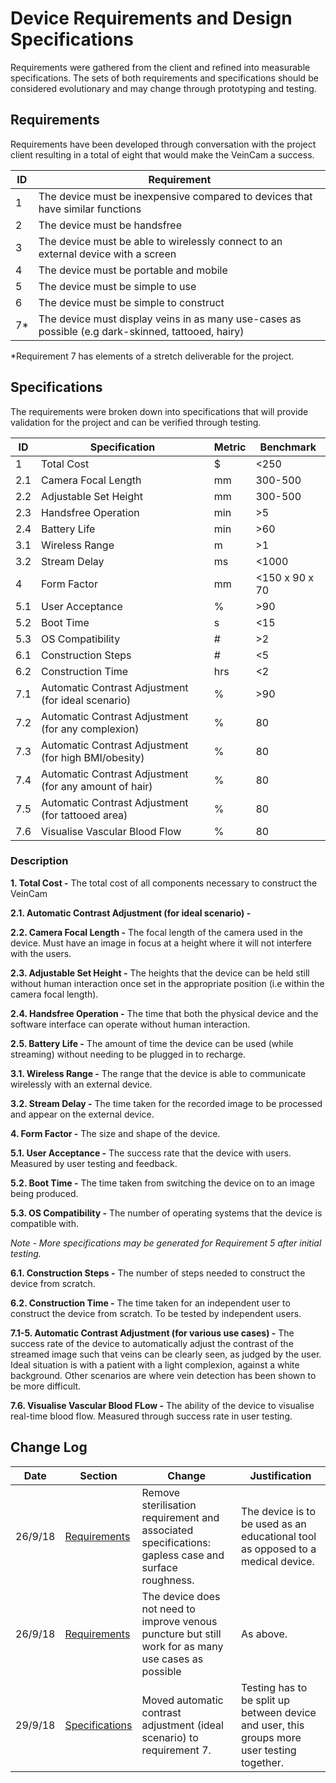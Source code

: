 # Device Requirements and Design Specifications
Requirements were gathered from the client and refined into measurable specifications. The sets of both requirements and specifications should be considered evolutionary and may change through prototyping and testing.

## Requirements
Requirements have been developed through conversation with the project client resulting in a total of eight that would make the VeinCam a success.

| ID | Requirement |
| --- | --- |
| 1 | The device must be inexpensive compared to devices that have similar functions |
| 2 | The device must be handsfree |
| 3 | The device must be able to wirelessly connect to an external device with a screen |
| 4 | The device must be portable and mobile |
| 5 | The device must be simple to use |
| 6 | The device must be simple to construct |
| 7* | The device must display veins in as many use-cases as possible (e.g dark-skinned, tattooed, hairy) |

*Requirement 7 has elements of a stretch deliverable for the project.

## Specifications
The requirements were broken down into specifications that will provide validation for the project and can be verified through testing.

| ID | Specification | Metric | Benchmark |
| --- | --- | --- | --- |
| 1 | Total Cost | $ | <250 |
| 2.1 | Camera Focal Length | mm | 300-500 |
| 2.2 | Adjustable Set Height | mm | 300-500 |
| 2.3 | Handsfree Operation | min | >5 |
| 2.4 | Battery Life | min | >60 |
| 3.1 | Wireless Range | m | >1 |
| 3.2 | Stream Delay | ms | <1000 |
| 4 | Form Factor | mm | <150 x 90 x 70 |
| 5.1 | User Acceptance | % | >90 |
| 5.2 | Boot Time | s | <15 |
| 5.3 | OS Compatibility | # | >2 |
| 6.1 | Construction Steps | # | <5 |
| 6.2 | Construction Time | hrs | <2 |
| 7.1 | Automatic Contrast Adjustment (for ideal scenario) | % | >90 |
| 7.2 | Automatic Contrast Adjustment (for any complexion) | % | 80 |
| 7.3 | Automatic Contrast Adjustment (for high BMI/obesity) | % | 80 |
| 7.4 | Automatic Contrast Adjustment (for any amount of hair) | % | 80 |
| 7.5 | Automatic Contrast Adjustment (for tattooed area) | % | 80 |
| 7.6 | Visualise Vascular Blood Flow | % | 80 |

### Description
**1. Total Cost -** The total cost of all components necessary to construct the VeinCam

**2.1. Automatic Contrast Adjustment (for ideal scenario) -** 

**2.2. Camera Focal Length -** The focal length of the camera used in the device. Must have an image in focus at a height where it will not interfere with the users.

**2.3. Adjustable Set Height -** The heights that the device can be held still without human interaction once set in the appropriate position (i.e within the camera focal length).

**2.4. Handsfree Operation -** The time that both the physical device and the software interface can operate without human interaction.

**2.5. Battery Life -** The amount of time the device can be used (while streaming) without needing to be plugged in to recharge.

**3.1. Wireless Range -** The range that the device is able to communicate wirelessly with an external device.

**3.2. Stream Delay -** The time taken for the recorded image to be processed and appear on the external device.

**4. Form Factor -** The size and shape of the device.

**5.1. User Acceptance -** The success rate that the device with users. Measured by user testing and feedback.

**5.2. Boot Time -** The time taken from switching the device on to an image being produced.

**5.3. OS Compatibility -** The number of operating systems that the device is compatible with.

*Note - More specifications may be generated for Requirement 5 after initial testing.*

**6.1. Construction Steps -** The number of steps needed to construct the device from scratch.

**6.2. Construction Time -** The time taken for an independent user to construct the device from scratch. To be tested by independent users.

**7.1-5. Automatic Contrast Adjustment (for various use cases) -** The success rate of the device to automatically adjust the contrast of the streamed image such that veins can be clearly seen, as judged by the user. Ideal situation is with a patient with a light complexion, against a white background. Other scenarios are where vein detection has been shown to be more difficult.

**7.6. Visualise Vascular Blood FLow -** The ability of the device to visualise real-time blood flow. Measured through success rate in user testing.

## Change Log

| Date | Section | Change | Justification |
| --- | --- | --- | --- |
| 26/9/18 | [Requirements](#requirements) | Remove sterilisation requirement and associated specifications: gapless case and surface roughness. | The device is to be used as an educational tool as opposed to a medical device. |
| 26/9/18 | [Requirements](#requirements) | The device does not need to improve venous puncture but still work for as many use cases as possible | As above. |
| 29/9/18 | [Specifications](#specifications) | Moved automatic contrast adjustment (ideal scenario) to requirement 7. | Testing has to be split up between device and user, this groups more user testing together. |
